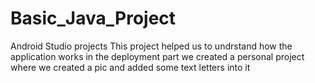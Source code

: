 # Basic_Java_Project
Android Studio projects
This project helped us to undrstand how the application works in the deployment part
we created a personal project where we created a pic and added some text letters into it
